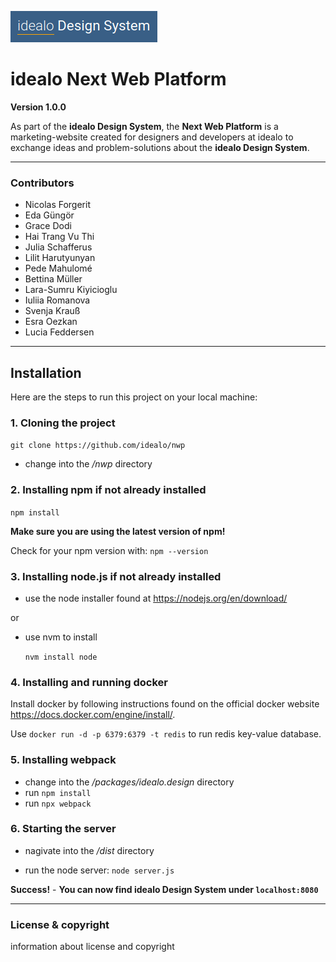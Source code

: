 ![GitHub Logo](../../idealo_Design_System_icon.png)

# idealo Next Web Platform

**Version 1.0.0**

As part of the **idealo Design System**, the **Next Web Platform** is a marketing-website created for designers and developers at idealo to exchange ideas and problem-solutions about the **idealo Design System**.

---

### Contributors

- Nicolas Forgerit
- Eda Güngör
- Grace Dodi
- Hai Trang Vu Thi
- Julia Schafferus
- Lilit Harutyunyan
- Pede Mahulomé
- Bettina Müller
- Lara-Sumru Kiyicioglu
- Iuliia Romanova
- Svenja Krauß
- Esra Oezkan
- Lucia Feddersen


---
## Installation

Here are the steps to run this project on your local machine:

### 1. Cloning the project

`git clone https://github.com/idealo/nwp`
- change into the */nwp* directory

### 2. Installing npm if not already installed

`npm install`

**Make sure you are using the latest version of npm!**

Check for your npm version with: `npm --version`

### 3. Installing node.js if not already installed

- use the node installer found at https://nodejs.org/en/download/

or

- use nvm to install

  `nvm install node`

### 4. Installing and running docker

Install docker by following instructions found on the official docker website https://docs.docker.com/engine/install/.

Use `docker run -d -p 6379:6379 -t redis` to run redis key-value database.

### 5. Installing webpack

- change into the */packages/idealo.design* directory
- run `npm install`
- run `npx webpack`

### 6. Starting the server

- nagivate into the */dist* directory

- run the node server: `node server.js`

**Success!** - **You can now find idealo Design System under `localhost:8080`**

--- 

### License & copyright

information about license and copyright  

 

 
